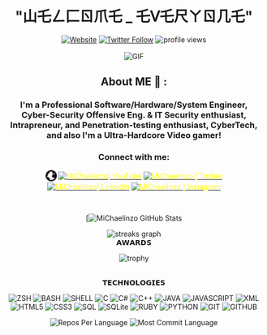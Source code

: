<div align="center">
  
# "山乇ㄥ匚ㄖ爪乇 _ 乇ᐯ乇尺ㄚㄖ几乇"
[![Website](https://img.shields.io/website?style=for-the-badge&url=https%3A%2F%2Fcyber.zc.al)](https://img.shields.io/&up_color=blue&up_message=online&url=https%3A%2F%2Fcyber.zc.al)
[![Twitter Follow](https://img.shields.io/badge/follow-%40michaelinzotech-1DA1F2?logo=twitter&style=for-the-badge)](https://twitter.com/intent/follow?original_referer=https%3A%2F%2Fgithub.com%2Fmichaelinzotech&screen_name=michaelinzotech)
![profile views](https://komarev.com/ghpvc/?username=MiChaelinzo&style=for-the-badge)
  
<div align="center">
<img hight="800" width="1600" alt="GIF" align="center" src="https://github.com/MiChaelinzo/MiChaelinzo/blob/master/source.gif">
</div>

<div align="center">

## About ME 💬 :

### I'm a Professional Software/Hardware/System Engineer, Cyber-Security Offensive Eng. & IT Security enthusiast, Intrapreneur, and Penetration-testing enthusiast, CyberTech, and also I'm a Ultra-Hardcore Video gamer!
### Connect with me:
[<img align="center" alt="beacons.ai/michaelinzo" width="22px" src="https://raw.githubusercontent.com/iconic/open-iconic/master/svg/globe.svg" style="color: blue;" />][website]
[<img align="center" alt="MiChaelinzo| YouTube" width="22px" src="https://cdn.jsdelivr.net/npm/simple-icons@v3/icons/youtube.svg" style="color: yellow;" />][youtube]
[<img align="center" alt="MiChaelinzo | Twitter" width="22px" src="https://cdn.jsdelivr.net/npm/simple-icons@v3/icons/twitter.svg" style="color: yellow;" />][twitter] 
[<img align="center" alt="MiChaelinzo| LinkedIn" width="22px" src="https://cdn.jsdelivr.net/npm/simple-icons@v3/icons/linkedin.svg" style="color: yellow;" />][linkedin] 
[<img align="center" alt="MiChaelinzo | Instagram" width="22px" src="https://cdn.jsdelivr.net/npm/simple-icons@v3/icons/instagram.svg" style="color: yellow;"/>][instagram] 
</div>

<br />

[![MiChaelinzo GitHub Stats](https://github-readme-stats-git-masterrstaa-rickstaa.vercel.app/api?username=MiChaelinzo&&show_icons=true&&them=&hide_title=false&&theme=radical")

<img src="https://streak-stats.demolab.com?user=michaelinzo&theme=white" height="180" alt="streaks graph" />

<br />
𝗔𝗪𝗔𝗥𝗗𝗦

![trophy](https://github-profile-trophy.vercel.app/?username=ryo-ma&row=2&column=3&&theme=radical)

<br />
𝗧𝗘𝗖𝗛𝗡𝗢𝗟𝗢𝗚𝗜𝗘𝗦

![ZSH](https://img.shields.io/badge/-ZSH-black?style=flat-square&logo=ZSH)
![BASH](https://img.shields.io/badge/-BASH-black?style=flat-square&logo=BASH)
![SHELL](https://img.shields.io/badge/-SHELL-black?style=flat-square&logo=SHELL)
![C](https://img.shields.io/badge/-C-black?style=flat-square&logo=C)
![C#](https://img.shields.io/badge/-C#-black?style=flat-square&logo=C#)
![C++](https://img.shields.io/badge/-C++-black?style=flat-square&logo=C++)
![JAVA](https://img.shields.io/badge/-JAVA-black?style=flat-square&logo=JAVA)
![JAVASCRIPT](https://img.shields.io/badge/-JAVASCRIPT-black?style=flat-square&logo=JAVASCRIPT)
![XML](https://img.shields.io/badge/-XML-black?style=flat-square&logo=XML)
![HTML5](https://img.shields.io/badge/-HTML5-black?style=flat-square&logo=HTML5)
![CSS3](https://img.shields.io/badge/-CSS3-black?style=flat-square&logo=CSS3)
![SQL](https://img.shields.io/badge/-SQL-black?style=flat-square&logo=SQL)
![SQLite](https://img.shields.io/badge/-SQLite-black?style=flat-square&logo=SQLite)
![RUBY](https://img.shields.io/badge/-RUBY-black?style=flat-square&logo=RUBY)
![PYTHON](https://img.shields.io/badge/-PYTHON-black?style=flat-square&logo=PYTHON)
![GIT](https://img.shields.io/badge/-GIT-black?style=flat-square&logo=GIT)
![GITHUB](https://img.shields.io/badge/-GITHUB-181717?style=flat-square&logo=GITHUB)

![Repos Per Language](http://github-profile-summary-cards.vercel.app/api/cards/repos-per-language?username=MiChaelinzo&theme=radical) ![Most Commit Language](http://github-profile-summary-cards.vercel.app/api/cards/most-commit-language?username=MiChaelinzo&theme=radical)
</div>

[website]: https://beacons.ai/michaelinzo
[twitter]: https://twitter.com/llmichaelinzoll
[youtube]: https://www.youtube.com/channel/UCdl0wrFZEO0YkSpQ8QZEQmw?sub_confirmation=1
[instagram]: https://instagram.com/fxmachinima
[linkedin]: https://www.linkedin.com/in/michael-inso-90626619a/
